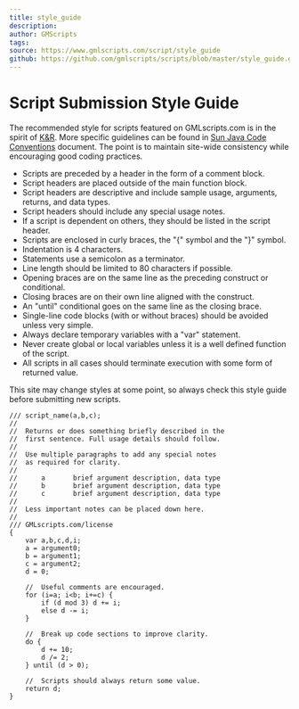 ```yaml
---
title: style_guide
description: 
author: GMScripts
tags: 
source: https://www.gmlscripts.com/script/style_guide
github: https://github.com/gmlscripts/scripts/blob/master/style_guide.gml
---
```


Script Submission Style Guide
=============================

The recommended style for scripts featured on GMLscripts.com is in the spirit of [K&R].
More specific guidelines can be found in [Sun Java Code Conventions] document.
The point is to maintain site-wide consistency while encouraging good coding practices.

* Scripts are preceded by a header in the form of a comment block. 
* Script headers are placed outside of the main function block.
* Script headers are descriptive and include sample usage, arguments, returns, and data types.
* Script headers should include any special usage notes.
* If a script is dependent on others, they should be listed in the script header.
* Scripts are enclosed in curly braces, the "{" symbol and the "}" symbol.
* Indentation is 4 characters.
* Statements use a semicolon as a terminator.
* Line length should be limited to 80 characters if possible.
* Opening braces are on the same line as the preceding construct or conditional.
* Closing braces are on their own line aligned with the construct. 
* An "until" conditional goes on the same line as the closing brace.
* Single-line code blocks (with or without braces) should be avoided unless very simple.
* Always declare temporary variables with a "var" statement.
* Never create global or local variables unless it is a well defined function of the script.
* All scripts in all cases should terminate execution with some form of returned value.

This site may change styles at some point, so always check this style guide before submitting new scripts. 


    /// script_name(a,b,c);
    //
    //  Returns or does something briefly described in the
    //  first sentence. Full usage details should follow.
    //
    //  Use multiple paragraphs to add any special notes
    //  as required for clarity.
    //
    //      a       brief argument description, data type
    //      b       brief argument description, data type
    //      c       brief argument description, data type
    //
    //  Less important notes can be placed down here.
    //
    /// GMLscripts.com/license
    {
        var a,b,c,d,i;
        a = argument0;
        b = argument1;
        c = argument2;
        d = 0;
        
        //  Useful comments are encouraged.
        for (i=a; i<b; i+=c) {
            if (d mod 3) d += i;
            else d -= i;
        }
        
        //  Break up code sections to improve clarity.
        do {
            d += 10;
            d /= 2;
        } until (d > 0);
        
        //  Scripts should always return some value.
        return d;
    }

[Sun Java Code Conventions]: http://java.sun.com/docs/codeconv/CodeConventions.pdf
[K&R]: http://en.wikipedia.org/wiki/Indent_style#K.26R_style